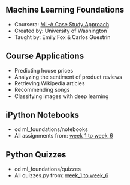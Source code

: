 ## Machine Learning Foundations

 - Coursera: [ML-A Case Study Approach](https://goo.gl/ROcjc8)
 - Created by: University of Washington`
 - Taught by: Emily Fox & Carlos Guestrin
 

## Course Applications
 
 - Predicting house prices
 - Analyzing the sentiment of product reviews
 - Retrieving Wikipedia articles
 - Recommending songs
 - Classifying images with deep learning

## iPython Notebooks

 - cd ml_foundations/notebooks
 - All assignments from: [week_1 to week_6](https://gitlab.com/nadyaK/ml_foundations/tree/master/notebooks)

## Python Quizzes

 - cd ml_foundations/quizzes
 - All quizzes.py from: [week_1 to week_6](https://gitlab.com/nadyaK/ml_foundations/tree/master/quizzes)